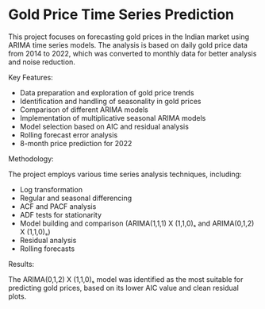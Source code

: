 # Gold Price Time Series Prediction
This project focuses on forecasting gold prices in the Indian market using ARIMA time series models. The analysis is based on daily gold price data from 2014 to 2022, which was converted to monthly data for better analysis and noise reduction.

Key Features:

- Data preparation and exploration of gold price trends
- Identification and handling of seasonality in gold prices
- Comparison of different ARIMA models
- Implementation of multiplicative seasonal ARIMA models
- Model selection based on AIC and residual analysis
- Rolling forecast error analysis
- 8-month price prediction for 2022

Methodology:

The project employs various time series analysis techniques, including:

- Log transformation
- Regular and seasonal differencing
- ACF and PACF analysis
- ADF tests for stationarity
- Model building and comparison (ARIMA(1,1,1) X (1,1,0)ₛ and ARIMA(0,1,2) X (1,1,0)ₛ)
- Residual analysis
- Rolling forecasts

Results:

The ARIMA(0,1,2) X (1,1,0)ₛ model was identified as the most suitable for predicting gold prices, based on its lower AIC value and clean residual plots.
